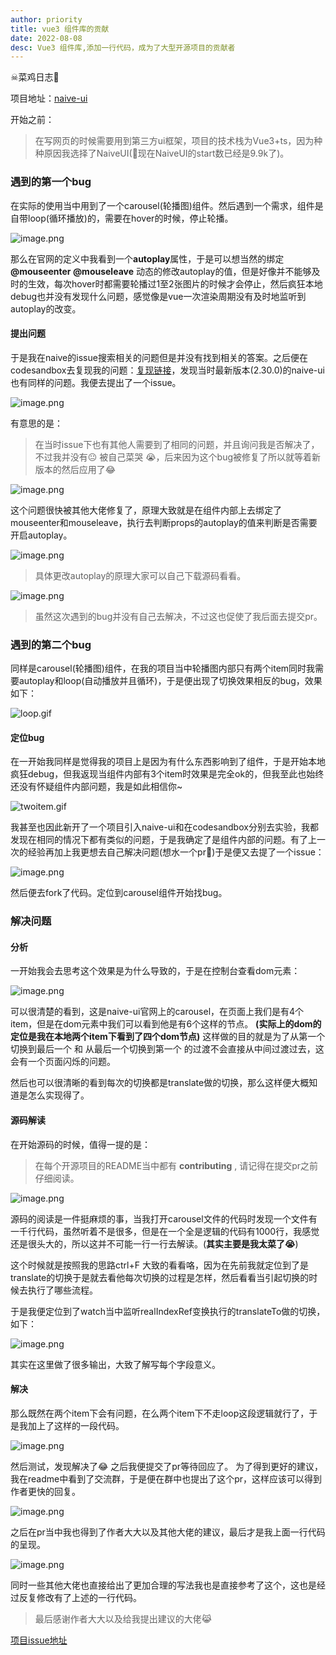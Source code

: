 ```yaml
---
author: priority
title: vue3 组件库的贡献
date: 2022-08-08
desc: Vue3 组件库,添加一行代码，成为了大型开源项目的贡献者
---
```


<!-- ![coding.gif](https://p1-juejin.byteimg.com/tos-cn-i-k3u1fbpfcp/995a979d7470447d8b5719c739d25a6f~tplv-k3u1fbpfcp-watermark.image?) -->

☠菜鸡日志👾

项目地址：[naive-ui](https://github.com/TuSimple/naive-ui) 

开始之前：
> 在写网页的时候需要用到第三方ui框架，项目的技术栈为Vue3+ts，因为种种原因我选择了NaiveUI(🤔现在NaiveUI的start数已经是9.9k了)。

### 遇到的第一个bug
在实际的使用当中用到了一个carousel(轮播图)组件。然后遇到一个需求，组件是自带loop(循环播放)的，需要在hover的时候，停止轮播。

![image.png](https://p3-juejin.byteimg.com/tos-cn-i-k3u1fbpfcp/54abde32b97442638192b6976bac030e~tplv-k3u1fbpfcp-watermark.image?)

那么在官网的定义中我看到一个**autoplay**属性，于是可以想当然的绑定 **@mouseenter @mouseleave** 动态的修改autoplay的值，但是好像并不能够及时的生效，每次hover时都需要轮播过1至2张图片的时候才会停止，然后疯狂本地debug也并没有发现什么问题，感觉像是vue一次渲染周期没有及时地监听到autoplay的改变。

#### 提出问题
于是我在naive的issue搜索相关的问题但是并没有找到相关的答案。之后便在codesandbox去复现我的问题：[复现链接](https://codesandbox.io/s/crazy-bird-3ossou?file=/src/components/demo.vue)，发现当时最新版本(2.30.0)的naive-ui也有同样的问题。我便去提出了一个issue。

![image.png](https://p3-juejin.byteimg.com/tos-cn-i-k3u1fbpfcp/c14730f64c274c32831c00ae368a660f~tplv-k3u1fbpfcp-watermark.image?)

有意思的是：
> 在当时issue下也有其他人需要到了相同的问题，并且询问我是否解决了，不过我并没有😐 被自己菜哭 😭，后来因为这个bug被修复了所以就等着新版本的然后应用了😂

![image.png](https://p6-juejin.byteimg.com/tos-cn-i-k3u1fbpfcp/3341956c99f94cd681154812248917bc~tplv-k3u1fbpfcp-watermark.image?)

这个问题很快被其他大佬修复了，原理大致就是在组件内部上去绑定了mouseenter和mouseleave，执行去判断props的autoplay的值来判断是否需要开启autoplay。



![image.png](https://p3-juejin.byteimg.com/tos-cn-i-k3u1fbpfcp/1ed62a693a5e4e97bd18c0ea3d494bb6~tplv-k3u1fbpfcp-watermark.image?)
> 具体更改autoplay的原理大家可以自己下载源码看看。


![image.png](https://p9-juejin.byteimg.com/tos-cn-i-k3u1fbpfcp/9c9f3356498d469f846affa0b740ed82~tplv-k3u1fbpfcp-watermark.image?)

> 虽然这次遇到的bug并没有自己去解决，不过这也促使了我后面去提交pr。


### 遇到的第二个bug
同样是carousel(轮播图)组件，在我的项目当中轮播图内部只有两个item同时我需要autoplay和loop(自动播放并且循环)，于是便出现了切换效果相反的bug，效果如下：

![loop.gif](https://p9-juejin.byteimg.com/tos-cn-i-k3u1fbpfcp/63ced1a454b54f0fa0ed5f65302c36a1~tplv-k3u1fbpfcp-watermark.image?)

#### 定位bug
在一开始我同样是觉得我的项目上是因为有什么东西影响到了组件，于是开始本地疯狂debug，但我返现当组件内部有3个item时效果是完全ok的，但我至此也始终还没有怀疑组件内部问题，我是如此相信你~

![twoitem.gif](https://p6-juejin.byteimg.com/tos-cn-i-k3u1fbpfcp/5929b8eca8784ca3a68d3ce4ee82168e~tplv-k3u1fbpfcp-watermark.image?)

我甚至也因此新开了一个项目引入naive-ui和在codesandbox分别去实验，我都发现在相同的情况下都有类似的问题，于是我确定了是组件内部的问题。有了上一次的经验再加上我更想去自己解决问题(想水一个pr🥺)于是便又去提了一个issue：

![image.png](https://p6-juejin.byteimg.com/tos-cn-i-k3u1fbpfcp/efbb26118f5645bd8bb75be1b5416edb~tplv-k3u1fbpfcp-watermark.image?)

然后便去fork了代码。定位到carousel组件开始找bug。

### 解决问题
#### 分析

一开始我会去思考这个效果是为什么导致的，于是在控制台查看dom元素：


![image.png](https://p6-juejin.byteimg.com/tos-cn-i-k3u1fbpfcp/9b61fe073dda4456b8fce6cd11627b10~tplv-k3u1fbpfcp-watermark.image?)

可以很清楚的看到，这是naive-ui官网上的carousel，在页面上我们是有4个item，但是在dom元素中我们可以看到他是有6个这样的节点。 **(实际上的dom的定位是我在本地两个item下看到了四个dom节点)** 这样做的目的就是为了从第一个切换到最后一个 和 从最后一个切换到第一个 的过渡不会直接从中间过渡过去，这会有一个页面闪烁的问题。

然后也可以很清晰的看到每次的切换都是translate做的切换，那么这样便大概知道是怎么实现得了。 

#### 源码解读

在开始源码的时候，值得一提的是：
> 在每个开源项目的README当中都有 **contributing** , 请记得在提交pr之前仔细阅读。

![image.png](https://p3-juejin.byteimg.com/tos-cn-i-k3u1fbpfcp/c46aafafa80749af897b0e898bca4cc6~tplv-k3u1fbpfcp-watermark.image?)


源码的阅读是一件挺麻烦的事，当我打开carousel文件的代码时发现一个文件有一千行代码，虽然听着不是很多，但是在一个全是逻辑的代码有1000行，我感觉还是很头大的，所以这并不可能一行一行去解读。(**其实主要是我太菜了😭**) 

这个时候就是按照我的思路ctrl+F 大致的看看咯，因为在先前我就定位到了是translate的切换于是就去看他每次切换的过程是怎样，然后看看当引起切换的时候去执行了哪些流程。

于是我便定位到了watch当中监听realIndexRef变换执行的translateTo做的切换，如下：

![image.png](https://p9-juejin.byteimg.com/tos-cn-i-k3u1fbpfcp/7ee2868b728043bfab66caddcd097ceb~tplv-k3u1fbpfcp-watermark.image?)

其实在这里做了很多输出，大致了解写每个字段意义。
#### 解决
那么既然在两个item下会有问题，在么两个item下不走loop这段逻辑就行了，于是我加上了这样的一段代码。

![image.png](https://p1-juejin.byteimg.com/tos-cn-i-k3u1fbpfcp/95f3bc6ad01f433dbbbc46d5c575384f~tplv-k3u1fbpfcp-watermark.image?)

然后测试，发现解决了😂 之后我便提交了pr等待回应了。 为了得到更好的建议，我在readme中看到了交流群，于是便在群中也提出了这个pr，这样应该可以得到作者更快的回复。


![image.png](https://p1-juejin.byteimg.com/tos-cn-i-k3u1fbpfcp/0ba7e34adc6843c38b0b48268c11dd4e~tplv-k3u1fbpfcp-watermark.image?)

之后在pr当中我也得到了作者大大以及其他大佬的建议，最后才是我上面一行代码的呈现。

![image.png](https://p3-juejin.byteimg.com/tos-cn-i-k3u1fbpfcp/27925ce4b9904a3c8e1ca3f154414f5b~tplv-k3u1fbpfcp-watermark.image?)

同时一些其他大佬也直接给出了更加合理的写法我也是直接参考了这个，这也是经过反复修改有了上述的一行代码。

> 最后感谢作者大大以及给我提出建议的大佬😹


[项目issue地址](https://github.com/TuSimple/naive-ui/issues/3413)
